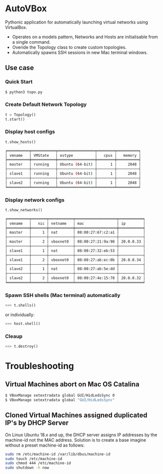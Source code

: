 # AutoVBox

Pythonic application for automatically launching virtual networks using VirtualBox. 

* Operates on a models pattern, Networks and Hosts are initialisable from a single command. 
* Overide the Topology class to create custom topologies. 
* Automatically spawns SSH sessions in new Mac terminal windows. 

## Use case

### Quick Start
```bash 
$ python3 topo.py
```

### Create Default Network Topology
```python
t = Topology()
t.start() 
```
### Display host configs 
```python 
t.show_hosts() 
```

```bash
╒══════════╤═══════════╤═════════════════╤════════╤══════════╕
│ vmname   │ VMState   │ ostype          │   cpus │   memory │
╞══════════╪═══════════╪═════════════════╪════════╪══════════╡
│ master   │ running   │ Ubuntu (64-bit) │      1 │     2048 │
├──────────┼───────────┼─────────────────┼────────┼──────────┤
│ slave1   │ running   │ Ubuntu (64-bit) │      1 │     2048 │
├──────────┼───────────┼─────────────────┼────────┼──────────┤
│ slave2   │ running   │ Ubuntu (64-bit) │      1 │     2048 │
╘══════════╧═══════════╧═════════════════╧════════╧══════════╛
```

### Display network configs 
```python 
t.show_networks()
```

```bash
╒══════════╤═══════╤═══════════╤═══════════════════╤═══════════╕
│ vmname   │   nic │ netname   │ mac               │ ip        │
╞══════════╪═══════╪═══════════╪═══════════════════╪═══════════╡
│ master   │     1 │ nat       │ 08:00:27:67:c2:a1 │           │
├──────────┼───────┼───────────┼───────────────────┼───────────┤
│ master   │     2 │ vboxnet0  │ 08:00:27:21:9a:98 │ 20.0.0.33 │
├──────────┼───────┼───────────┼───────────────────┼───────────┤
│ slave1   │     1 │ nat       │ 08:00:27:32:eb:53 │           │
├──────────┼───────┼───────────┼───────────────────┼───────────┤
│ slave1   │     2 │ vboxnet0  │ 08:00:27:ab:ec:0b │ 20.0.0.34 │
├──────────┼───────┼───────────┼───────────────────┼───────────┤
│ slave2   │     1 │ nat       │ 08:00:27:ab:5e:dd │           │
├──────────┼───────┼───────────┼───────────────────┼───────────┤
│ slave2   │     2 │ vboxnet0  │ 08:00:27:4e:15:78 │ 20.0.0.32 │
╘══════════╧═══════╧═══════════╧═══════════════════╧═══════════╛
``` 

### Spawn SSH shells (Mac terminal) automatically 
```python
>>> t.shells() 
```
or individually:
```python
>>> host.shell() 
```

### Cleaup 
```python
>>> t.destroy() 
```

# Troubleshooting 

## Virtual Machines abort on Mac OS Catalina 

```bash 
$ VBoxManage setextradata global GUI/HidLedsSync 0
$ VBoxManage setextradata global "GUI/HidLedsSync"
```

## Cloned Virtual Machines assigned duplicated IP's by DHCP Server 
On Linux Ubuntu 18.x and up, the DHCP server assigns IP addresses by the machine-id not the MAC address. Solution is to create a base imagine without a preset machine-id as follows: 

```bash
sudo rm /etc/machine-id /var/lib/dbus/machine-id
sudo touch /etc/machine-id
sudo chmod 444 /etc/machine-id
sudo shutdown -h now
``` 
